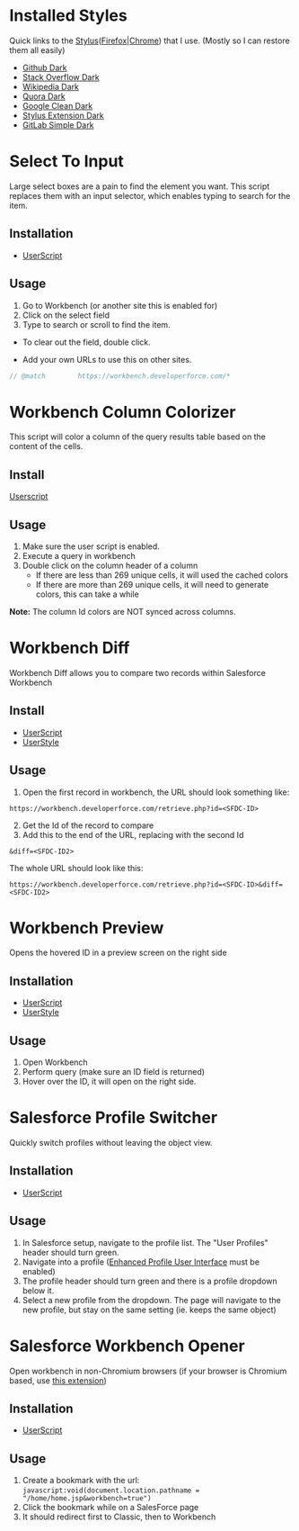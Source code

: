 # Installed Styles

Quick links to the [Stylus](https://github.com/openstyles/stylus)([Firefox]|[Chrome]) that I use. (Mostly so I can restore them all easily)

- [Github Dark](https://raw.githubusercontent.com/StylishThemes/GitHub-Dark/master/github-dark.user.css)
- [Stack Overflow Dark](https://raw.githubusercontent.com/StylishThemes/StackOverflow-Dark/master/stackoverflow-dark.user.css)
- [Wikipedia Dark](https://raw.githubusercontent.com/StylishThemes/Wikipedia-Dark/master/wikipedia-dark.user.css)
- [Quora Dark](https://raw.githubusercontent.com/StylishThemes/Quora-Dark/master/quora-dark.user.css)
- [Google Clean Dark](http://userstyles.org/styles/144028)
- [Stylus Extension Dark](https://raw.githubusercontent.com/Brojowski/custom-styles/master/stylus-ext.user.css)
- [GitLab Simple Dark](https://userstyles.org/styles/125366/gitlab-simple-dark)

[Firefox]: https://addons.mozilla.org/en-US/firefox/addon/styl-us/
[Chrome]: https://chrome.google.com/webstore/detail/stylus/clngdbkpkpeebahjckkjfobafhncgmne?hl=en





# Select To Input

Large select boxes are a pain to find the element you want. This script replaces them with an input selector, which enables typing to search for the item.

## Installation

- [UserScript](https://raw.githubusercontent.com/Brojowski/config/master/select-to-input/select-to-input.user.js)

## Usage

1. Go to Workbench (or another site this is enabled for)
2. Click on the select field
3. Type to search or scroll to find the item.

 - To clear out the field, double click.

 - Add your own URLs to use this on other sites.
```js
// @match        https://workbench.developerforce.com/*
```





# Workbench Column Colorizer
This script will color a column of the query results table based on the content of the cells.

## Install
[Userscript](https://raw.githubusercontent.com/Brojowski/config/master/workbench-column-color/workbench-column-color.user.js)

## Usage
1. Make sure the user script is enabled. 
2. Execute a query in workbench
3. Double click on the column header of a column
    - If there are less than 269 unique cells, it will used the cached colors
    - If there are more than 269 unique cells, it will need to generate colors, this can take a while

**Note:** The column Id colors are NOT synced across columns.





# Workbench Diff
Workbench Diff allows you to compare two records within Salesforce Workbench

## Install
- [UserScript](https://raw.githubusercontent.com/Brojowski/config/master/workbench-diff/workbench-diff.user.js)
- [UserStyle](https://raw.githubusercontent.com/Brojowski/config/master/workbench-diff/workbench-diff.user.css)

## Usage
1. Open the first record in workbench, the URL should look something like: 
```
https://workbench.developerforce.com/retrieve.php?id=<SFDC-ID>
```
2. Get the Id of the record to compare
3. Add this to the end of the URL, replacing <SFDC-ID2> with the second Id
```
&diff=<SFDC-ID2>
```

The whole URL should look like this:
```
https://workbench.developerforce.com/retrieve.php?id=<SFDC-ID>&diff=<SFDC-ID2>
```





# Workbench Preview

Opens the hovered ID in a preview screen on the right side

## Installation

- [UserScript](https://raw.githubusercontent.com/Brojowski/config/master/workbench-preview/workbench-preview.user.js)
- [UserStyle](https://raw.githubusercontent.com/Brojowski/config/master/workbench-preview/workbench-preview.user.css)

## Usage

1. Open Workbench
2. Perform query (make sure an ID field is returned)
3. Hover over the ID, it will open on the right side.





# Salesforce Profile Switcher

Quickly switch profiles without leaving the object view.

## Installation

- [UserScript](https://raw.githubusercontent.com/Brojowski/config/master/salesforce/profile-switch/profile-switch.user.js)

## Usage

1. In Salesforce setup, navigate to the profile list. The "User Profiles" header should turn green.
2. Navigate into a profile ([Enhanced Profile User Interface](https://help.salesforce.com/s/articleView?id=sf.users_profiles_about_enhanced_ui.htm&type=5) must be enabled)
3. The profile header should turn green and there is a profile dropdown below it.
4. Select a new profile from the dropdown. The page will navigate to the new profile, but stay on the same setting (ie. keeps the same object)



<span hidden>
Format this document:
Find: `(^\n)+# `
Replace: `\n\n\n\n\n# `
</span>






# Salesforce Workbench Opener

Open workbench in non-Chromium browsers (if your browser is Chromium based, use [this extension](https://chrome.google.com/webstore/detail/workbench-tools-for-googl/nanhambbggdgkloeldahjngdmngjgmhk))

## Installation

- [UserScript](https://raw.githubusercontent.com/Brojowski/config/master/salesforce/open-workbench/open-workbench.user.js)

## Usage

1. Create a bookmark with the url: `javascript:void(document.location.pathname = "/home/home.jsp&workbench=true")`
2. Click the bookmark while on a SalesForce page
3. It should redirect first to Classic, then to Workbench
